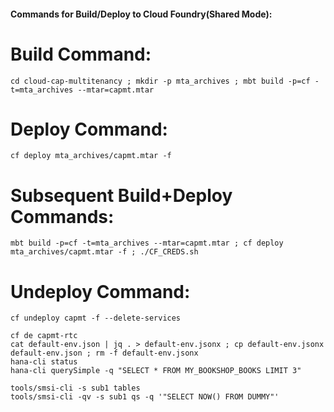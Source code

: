 #### Commands for Build/Deploy to Cloud Foundry(Shared Mode):

# Build Command:
```
cd cloud-cap-multitenancy ; mkdir -p mta_archives ; mbt build -p=cf -t=mta_archives --mtar=capmt.mtar
```

# Deploy Command:
```
cf deploy mta_archives/capmt.mtar -f
```

# Subsequent Build+Deploy Commands:
```
mbt build -p=cf -t=mta_archives --mtar=capmt.mtar ; cf deploy mta_archives/capmt.mtar -f ; ./CF_CREDS.sh
```

# Undeploy Command:
```
cf undeploy capmt -f --delete-services
```

```
cf de capmt-rtc
cat default-env.json | jq . > default-env.jsonx ; cp default-env.jsonx default-env.json ; rm -f default-env.jsonx
hana-cli status
hana-cli querySimple -q "SELECT * FROM MY_BOOKSHOP_BOOKS LIMIT 3"
```

```
tools/smsi-cli -s sub1 tables
tools/smsi-cli -qv -s sub1 qs -q '"SELECT NOW() FROM DUMMY"'
```